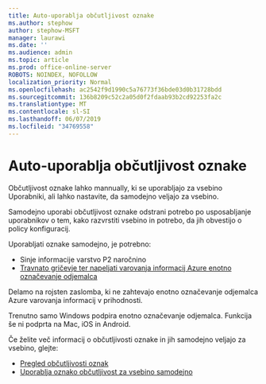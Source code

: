 ```yaml
---
title: Auto-uporablja občutljivost oznake
ms.author: stephow
author: stephow-MSFT
manager: laurawi
ms.date: ''
ms.audience: admin
ms.topic: article
ms.prod: office-online-server
ROBOTS: NOINDEX, NOFOLLOW
localization_priority: Normal
ms.openlocfilehash: ac2542f9d1990c5a76773f36bde03d0b31728bdd
ms.sourcegitcommit: 136b8209c52c2a05d0f2fdaab93b2cd92253fa2c
ms.translationtype: MT
ms.contentlocale: sl-SI
ms.lasthandoff: 06/07/2019
ms.locfileid: "34769558"
---
```

# <a name="auto-apply-sensitivity-labels"></a>Auto-uporablja občutljivost oznake

Občutljivost oznake lahko mannually, ki se uporabljajo za vsebino Uporabniki, ali lahko nastavite, da samodejno veljajo za vsebino.

Samodejno uporabi občutljivost oznake odstrani potrebo po usposabljanje uporabnikov o tem, kako razvrstiti vsebino in potrebo, da jih obvestijo o policy konfiguracij.

Uporabljati oznake samodejno, je potrebno:

- Sinje informacije varstvo P2 naročnino
- [Travnato gričevje ter napeljati varovanja informacij Azure enotno označevanje odjemalca](https://docs.microsoft.com/azure/information-protection/rms-client/install-unifiedlabelingclient-app)

Delamo na rojsten zaslomba, ki ne zahtevajo enotno označevanje odjemalca Azure varovanja informacij v prihodnosti.

Trenutno samo Windows podpira enotno označevanje odjemalca.  Funkcija še ni podprta na Mac, iOS in Android.

Če želite več informacij o občutljivosti oznake in jih samodejno veljajo za vsebino, glejte:

- [Pregled občutljivosti oznak](https://docs.microsoft.com/office365/securitycompliance/sensitivity-labels)
- [Uporablja oznako občutljivost za vsebino samodejno](https://docs.microsoft.com/office365/securitycompliance/apply_sensitivity_label_automatically)